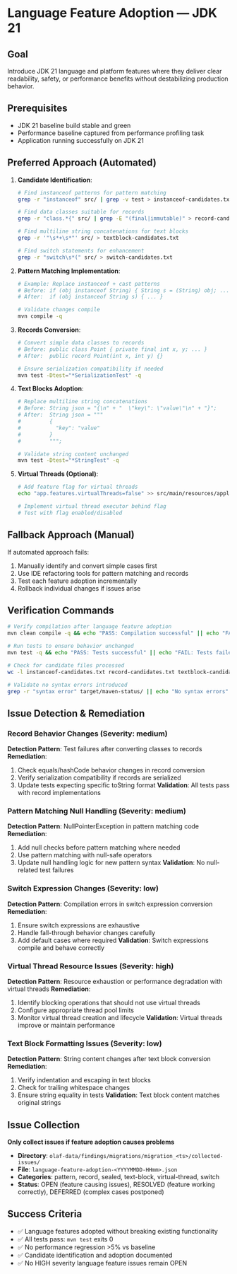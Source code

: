 # Language Feature Adoption — JDK 21

## Goal
Introduce JDK 21 language and platform features where they deliver clear readability, safety, or performance benefits without destabilizing production behavior.

## Prerequisites
- JDK 21 baseline build stable and green
- Performance baseline captured from performance profiling task
- Application running successfully on JDK 21

## Preferred Approach (Automated)
1. **Candidate Identification**:
   ```bash
   # Find instanceof patterns for pattern matching
   grep -r "instanceof" src/ | grep -v test > instanceof-candidates.txt
   
   # Find data classes suitable for records
   grep -r "class.*{" src/ | grep -E "(final|immutable)" > record-candidates.txt
   
   # Find multiline string concatenations for text blocks
   grep -r '"\s*+\s*"' src/ > textblock-candidates.txt
   
   # Find switch statements for enhancement
   grep -r "switch\s*(" src/ > switch-candidates.txt
   ```

2. **Pattern Matching Implementation**:
   ```bash
   # Example: Replace instanceof + cast patterns
   # Before: if (obj instanceof String) { String s = (String) obj; ... }
   # After:  if (obj instanceof String s) { ... }
   
   # Validate changes compile
   mvn compile -q
   ```

3. **Records Conversion**:
   ```bash
   # Convert simple data classes to records
   # Before: public class Point { private final int x, y; ... }
   # After:  public record Point(int x, int y) {}
   
   # Ensure serialization compatibility if needed
   mvn test -Dtest="*SerializationTest" -q
   ```

4. **Text Blocks Adoption**:
   ```bash
   # Replace multiline string concatenations
   # Before: String json = "{\n" + "  \"key\": \"value\"\n" + "}";
   # After:  String json = """
   #         {
   #           "key": "value"
   #         }
   #         """;
   
   # Validate string content unchanged
   mvn test -Dtest="*StringTest" -q
   ```

5. **Virtual Threads (Optional)**:
   ```bash
   # Add feature flag for virtual threads
   echo "app.features.virtualThreads=false" >> src/main/resources/application.yml
   
   # Implement virtual thread executor behind flag
   # Test with flag enabled/disabled
   ```

## Fallback Approach (Manual)
If automated approach fails:
1. Manually identify and convert simple cases first
2. Use IDE refactoring tools for pattern matching and records
3. Test each feature adoption incrementally
4. Rollback individual changes if issues arise

## Verification Commands
```bash
# Verify compilation after language feature adoption
mvn clean compile -q && echo "PASS: Compilation successful" || echo "FAIL: Compilation failed"

# Run tests to ensure behavior unchanged
mvn test -q && echo "PASS: Tests successful" || echo "FAIL: Tests failed"

# Check for candidate files processed
wc -l instanceof-candidates.txt record-candidates.txt textblock-candidates.txt

# Validate no syntax errors introduced
grep -r "syntax error" target/maven-status/ || echo "No syntax errors"
```

## Issue Detection & Remediation

### Record Behavior Changes (Severity: medium)
**Detection Pattern**: Test failures after converting classes to records
**Remediation**:
1. Check equals/hashCode behavior changes in record conversion
2. Verify serialization compatibility if records are serialized
3. Update tests expecting specific toString format
**Validation**: All tests pass with record implementations

### Pattern Matching Null Handling (Severity: medium)
**Detection Pattern**: NullPointerException in pattern matching code
**Remediation**:
1. Add null checks before pattern matching where needed
2. Use pattern matching with null-safe operators
3. Update null handling logic for new pattern syntax
**Validation**: No null-related test failures

### Switch Expression Changes (Severity: low)
**Detection Pattern**: Compilation errors in switch expression conversion
**Remediation**:
1. Ensure switch expressions are exhaustive
2. Handle fall-through behavior changes carefully
3. Add default cases where required
**Validation**: Switch expressions compile and behave correctly

### Virtual Thread Resource Issues (Severity: high)
**Detection Pattern**: Resource exhaustion or performance degradation with virtual threads
**Remediation**:
1. Identify blocking operations that should not use virtual threads
2. Configure appropriate thread pool limits
3. Monitor virtual thread creation and lifecycle
**Validation**: Virtual threads improve or maintain performance

### Text Block Formatting Issues (Severity: low)
**Detection Pattern**: String content changes after text block conversion
**Remediation**:
1. Verify indentation and escaping in text blocks
2. Check for trailing whitespace changes
3. Ensure string equality in tests
**Validation**: Text block content matches original strings

## Issue Collection
**Only collect issues if feature adoption causes problems**
- **Directory**: `olaf-data/findings/migrations/migration_<ts>/collected-issues/`
- **File**: `language-feature-adoption-<YYYYMMDD-HHmm>.json`
- **Categories**: pattern, record, sealed, text-block, virtual-thread, switch
- **Status**: OPEN (feature causing issues), RESOLVED (feature working correctly), DEFERRED (complex cases postponed)

## Success Criteria
- ✅ Language features adopted without breaking existing functionality
- ✅ All tests pass: `mvn test` exits 0
- ✅ No performance regression >5% vs baseline
- ✅ Candidate identification and adoption documented
- ✅ No HIGH severity language feature issues remain OPEN
